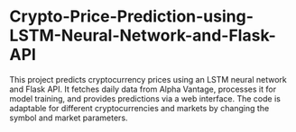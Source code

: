 # Crypto-Price-Prediction-using-LSTM-Neural-Network-and-Flask-API
This project predicts cryptocurrency prices using an LSTM neural network and Flask API. It fetches daily data from Alpha Vantage, processes it for model training, and provides predictions via a web interface. The code is adaptable for different cryptocurrencies and markets by changing the symbol and market parameters.

